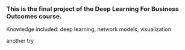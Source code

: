 ### This is the final project of the Deep Learning For Business Outcomes course.

Knowledge included: deep learning, network models, visualization

another try


